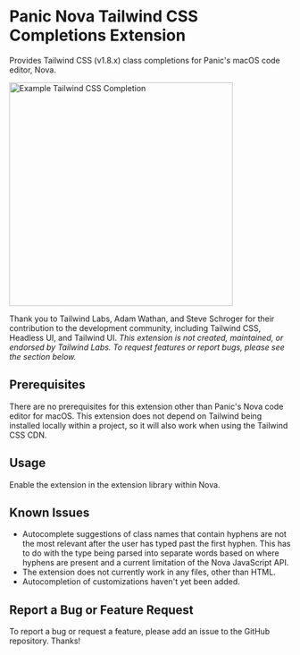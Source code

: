 # Panic Nova Tailwind CSS Completions Extension

Provides Tailwind CSS (v1.8.x) class completions for Panic's macOS code editor, Nova.

<img src="https://user-images.githubusercontent.com/48892071/95214713-2de38c00-07be-11eb-86b2-cdd2a404600c.jpeg" width="400" alt="Example Tailwind CSS Completion">

Thank you to Tailwind Labs, Adam Wathan, and Steve Schroger for their contribution to the development community, including Tailwind CSS, Headless UI, and Tailwind UI. *This extension is not created, maintained, or endorsed by Tailwind Labs. To request features or report bugs, please see the section below.*

## Prerequisites

There are no prerequisites for this extension other than Panic's Nova code editor for macOS. This extension does not depend on Tailwind being installed locally within a project, so it will also work when using the Tailwind CSS CDN.

## Usage

Enable the extension in the extension library within Nova.

## Known Issues

* Autocomplete suggestions of class names that contain hyphens are not the most relevant after the user has typed past the first hyphen. This has to do with the type being parsed into separate words based on where hyphens are present and a current limitation of the Nova JavaScript API.
* The extension does not currently work in any files, other than HTML.
* Autocompletion of customizations haven't yet been added.

## Report a Bug or Feature Request

To report a bug or request a feature, please add an issue to the GitHub repository. Thanks!
